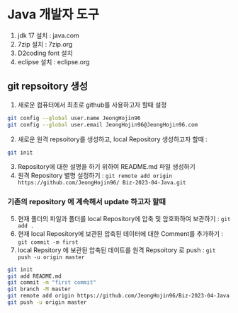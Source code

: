 # Java 개발자 도구 
1. jdk 17 설치 : java.com
2. 7zip 설치 : 7zip.org
3. D2coding font 설치
4. eclipse 설치 : eclipse.org

## git repsoitory 생성
1. 새로운 컴퓨터에서 최초로 github를 사용하고자 할때 설정
```bash
git config --global user.name JeongHojin96
git config --global user.email JeongHojin96@JeongHojin96.com
```
2. 새로운 원격 repsoitory를 생성하고, local Repository 생성하고자 할때 :
```bash
git init
```
3. Repository에 대한 설명을 하기 위하여 README.md 파일 생성하기
4. 원격 Repository 별명 설정하기 : `git remote add origin https://github.com/JeongHojin96/ Biz-2023-04-Java.git`

### 기존의 repository 에 계속해서 update 하고자 할때
5. 현재 폴더의 파일과 폴더를 local Repository에 압축 및 암호화하여 보관하기 : `git add .`
6. 현재 local Repository에 보관된 압축된 데이터에 대한 Comment를 추가하기 : `git commit -m first`
7. local Repsitory 에 보관된 압축된 데이트를 원격 Repsoitory 로 push : `git push -u origin master`

```bash
git init
git add README.md
git commit -m "first commit"
git branch -M master
git remote add origin https://github.com/JeongHojin96/Biz-2023-04-Java.git
git push -u origin master
```
